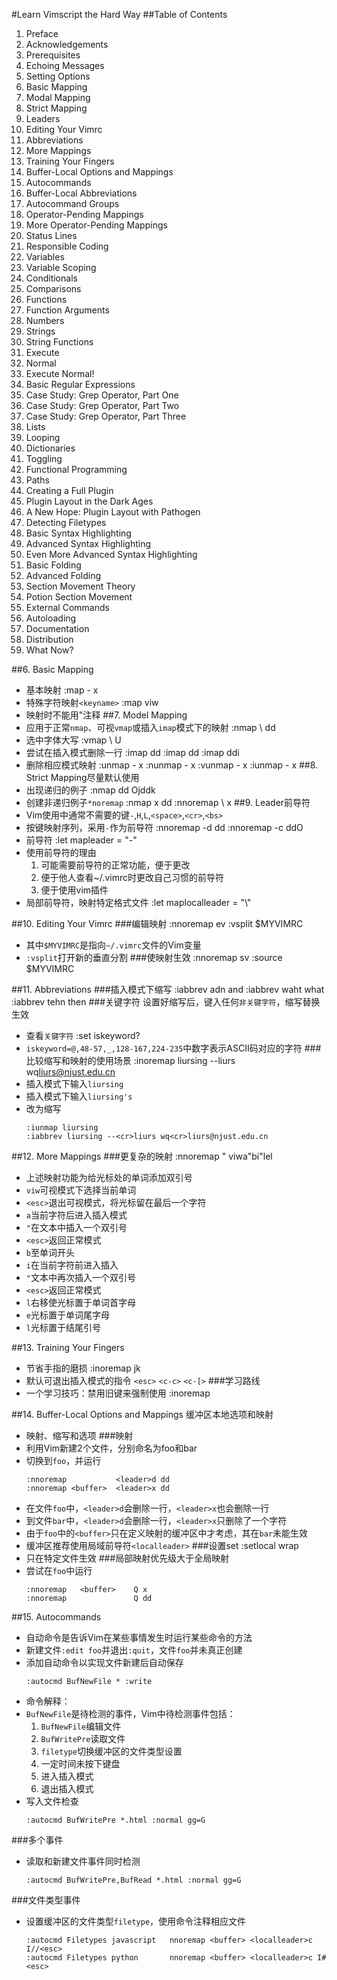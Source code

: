 #Learn Vimscript the Hard Way
##Table of Contents
1. Preface
2. Acknowledgements
3. Prerequisites
4. Echoing Messages
5. Setting Options
6. Basic Mapping
7. Modal Mapping
8. Strict Mapping
9. Leaders
10. Editing Your Vimrc
11. Abbreviations
12. More Mappings
13. Training Your Fingers
14. Buffer-Local Options and Mappings
15. Autocommands
16. Buffer-Local Abbreviations
17. Autocommand Groups
18. Operator-Pending Mappings
19. More Operator-Pending Mappings
20. Status Lines
21. Responsible Coding
22. Variables
23. Variable Scoping
24. Conditionals
25. Comparisons
26. Functions
27. Function Arguments
28. Numbers
29. Strings
30. String Functions
31. Execute
32. Normal
33. Execute Normal!
34. Basic Regular Expressions
35. Case Study: Grep Operator, Part One
36. Case Study: Grep Operator, Part Two
37. Case Study: Grep Operator, Part Three
38. Lists
39. Looping
40. Dictionaries
41. Toggling
42. Functional Programming
43. Paths
44. Creating a Full Plugin
45. Plugin Layout in the Dark Ages
46. A New Hope: Plugin Layout with Pathogen
47. Detecting Filetypes
48. Basic Syntax Highlighting
49. Advanced Syntax Highlighting
50. Even More Advanced Syntax Highlighting
51. Basic Folding
52. Advanced Folding
53. Section Movement Theory
54. Potion Section Movement
55. External Commands
56. Autoloading
57. Documentation
58. Distribution
59. What Now?

##6. Basic Mapping
- 基本映射
    :map - x
- 特殊字符映射`<keyname>`
    :map <space> viw
- 映射时不能用"注释
##7. Model Mapping
- 应用于正常`nmap`、可视`vmap`或插入`imap`模式下的映射
    :nmap \ dd
- 选中字体大写
    :vmap \ U
- 尝试在插入模式删除一行
    :imap <c-d> dd
    :imap <c-d> <esc>dd
    :imap <c-d> <esc>ddi
- 删除相应模式映射
    :unmap - x
    :nunmap - x
    :vunmap - x
    :iunmap - x
##8. Strict Mapping尽量默认使用
- 出现递归的例子
    :nmap dd O<esc>jddk
- 创建非递归例子`*noremap`
    :nmap x dd
    :nnoremap \ x
##9. Leader前导符
- Vim使用中通常不需要的键`-`,`H`,`L`,`<space>`,`<cr>`,`<bs>`
- 按键映射序列，采用`-`作为前导符
    :nnoremap -d dd
    :nnoremap -c ddO
- 前导符
    :let mapleader = "-"
- 使用前导符的理由
    1. 可能需要前导符的正常功能，便于更改
    2. 便于他人查看~/.vimrc时更改自己习惯的前导符
    3. 便于使用vim插件
- 局部前导符，映射特定格式文件
    :let maplocalleader = "\\"

##10. Editing Your Vimrc
###编辑映射
:nnoremap <leader>ev :vsplit $MYVIMRC<cr>
- 其中`$MYVIMRC`是指向`~/.vimrc`文件的Vim变量
- `:vsplit`打开新的垂直分割
###使映射生效
:nnoremap <leader>sv :source $MYVIMRC<cr>

##11. Abbreviations
###插入模式下缩写
:iabbrev adn and
:iabbrev waht what
:iabbrev tehn then
###关键字符
设置好缩写后，键入任何`非关键字符`，缩写替换生效
- 查看`关键字符`
    :set iskeyword?
- `iskeyword=@,48-57,_,128-167,224-235`中数字表示ASCII码对应的字符
###比较缩写和映射的使用场景
:inoremap liursing --<cr>liurs wq<cr>liurs@njust.edu.cn
- 插入模式下输入`liursing`
- 插入模式下输入`liursing's`
- 改为缩写
    ```
    :iunmap liursing
    :iabbrev liursing --<cr>liurs wq<cr>liurs@njust.edu.cn
    ```

##12. More Mappings
###更复杂的映射
:nnoremap <leader>" viw<esc>a"<esc>bi"<esc>lel
- 上述映射功能为给光标处的单词添加双引号
- `viw`可视模式下选择当前单词
- `<esc>`退出可视模式，将光标留在最后一个字符
- `a`当前字符后进入插入模式
- `"`在文本中插入一个双引号
- `<esc>`返回正常模式
- `b`至单词开头
- `i`在当前字符前进入插入
- `"`文本中再次插入一个双引号
- `<esc>`返回正常模式
- `l`右移使光标置于单词首字母
- `e`光标置于单词尾字母
- `l`光标置于结尾引号

##13. Training Your Fingers
- 节省手指的磨损
    :inoremap jk <esc>
- 默认可退出插入模式的指令
    `<esc>` `<c-c>` `<c-[>`
###学习路线
- 一个学习技巧：禁用旧键来强制使用
    :inoremap <esc> <nop>

##14. Buffer-Local Options and Mappings
缓冲区本地选项和映射
- 映射、缩写和选项
###映射
- 利用Vim新建2个文件，分别命名为foo和bar
- 切换到`foo`，并运行
    ```
    :nnoremap           <leader>d dd
    :nnoremap <buffer>  <leader>x dd
    ```
- 在文件`foo`中，`<leader>d`会删除一行，`<leader>x`也会删除一行
- 到文件`bar`中，`<leader>d`会删除一行，`<leader>x`只删除了一个字符
- 由于`foo`中的`<buffer>`只在定义映射的缓冲区中才考虑，其在`bar`未能生效
- 缓冲区推荐使用局域前导符`<localleader>`
###设置set
:setlocal wrap
- 只在特定文件生效
###局部映射优先级大于全局映射
- 尝试在`foo`中运行
    ```
    :nnoremap   <buffer>    Q x
    :nnoremap               Q dd
    ```

##15. Autocommands
- 自动命令是告诉Vim在某些事情发生时运行某些命令的方法
- 新建文件`:edit foo`并退出`:quit`，文件`foo`并未真正创建
- 添加自动命令以实现文件新建后自动保存
    ```
    :autocmd BufNewFile * :write
    ```
- 命令解释：
- `BufNewFile`是待检测的事件，Vim中待检测事件包括：
    1. `BufNewFile`编辑文件
    2. `BufWritePre`读取文件
    3. `filetype`切换缓冲区的文件类型设置
    4. 一定时间未按下键盘
    5. 进入插入模式
    6. 退出插入模式
- 写入文件检查
    ```
    :autocmd BufWritePre *.html :normal gg=G
    ```
###多个事件
- 读取和新建文件事件同时检测
    ```
    :autocmd BufWritePre,BufRead *.html :normal gg=G
    ```
###文件类型事件
- 设置缓冲区的文件类型`filetype`，使用命令注释相应文件
    ```
    :autocmd Filetypes javascript   nnoremap <buffer> <localleader>c I//<esc>
    :autocmd Filetypes python       nnoremap <buffer> <localleader>c I#<esc>
    ```

